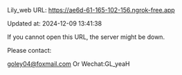 Lily_web URL: https://ae6d-61-165-102-156.ngrok-free.app

Updated at: 2024-12-09 13:41:38

If you cannot open this URL, the server might be down.

Please contact: 

goley04@foxmail.com Or Wechat:GL_yeaH